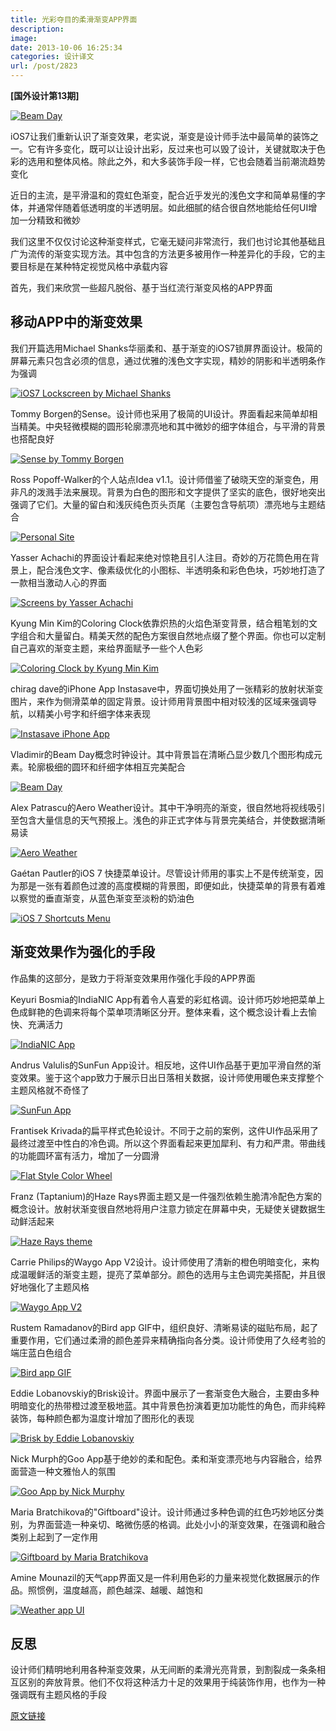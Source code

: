 ```yaml
---
title: 光彩夺目的柔滑渐变APP界面
description: 
image: 
date: 2013-10-06 16:25:34
categories: 设计译文
url: /post/2823
---
```


**[国外设计第13期]**

[![Beam Day](http://designmodo.com/wp-content/uploads/2013/10/7-Beam-Day.jpg)](http://dribbble.com/shots/1182962-Beam-Day-concept-clock)

iOS7让我们重新认识了渐变效果，老实说，渐变是设计师手法中最简单的装饰之一。它有许多变化，既可以让设计出彩，反过来也可以毁了设计，关键就取决于色彩的选用和整体风格。除此之外，和大多装饰手段一样，它也会随着当前潮流趋势变化

近日的主流，是平滑温和的霓虹色渐变，配合近乎发光的浅色文字和简单易懂的字体，并通常伴随着低透明度的半透明层。如此细腻的结合很自然地能给任何UI增加一分精致和微妙

我们这里不仅仅讨论这种渐变样式，它毫无疑问非常流行，我们也讨论其他基础且广为流传的渐变实现方法。其中包含的方法更多被用作一种差异化的手段，它的主要目标是在某种特定视觉风格中承载内容

首先，我们来欣赏一些超凡脱俗、基于当红流行渐变风格的APP界面

## 移动APP中的渐变效果

我们开篇选用Michael Shanks华丽柔和、基于渐变的iOS7锁屏界面设计。极简的屏幕元素只包含必须的信息，通过优雅的浅色文字实现，精妙的阴影和半透明条作为强调

[![iOS7 Lockscreen by Michael Shanks](http://designmodo.com/wp-content/uploads/2013/10/1-iOS7-Lockscreen-by-Michael-Shanks.jpg)](http://dribbble.com/shots/1128049-iOS7-Lockscreen)

Tommy Borgen的Sense。设计师也采用了极简的UI设计。界面看起来简单却相当精美。中央轻微模糊的圆形轮廓漂亮地和其中微妙的细字体组合，与平滑的背景也搭配良好

[![Sense by Tommy Borgen](http://designmodo.com/wp-content/uploads/2013/10/2-Sense-by-Tommy-Borgen.jpg)](http://dribbble.com/shots/1186875-Sense)

Ross Popoff-Walker的个人站点Idea v1.1。设计师借鉴了破晓天空的渐变色，用非凡的泼溅手法来展现。背景为白色的图形和文字提供了坚实的底色，很好地突出强调了它们。大量的留白和浅灰纯色页头页尾（主要包含导航项）漂亮地与主题结合

[![Personal Site](http://designmodo.com/wp-content/uploads/2013/10/3-Personal-Site.jpg)](http://dribbble.com/shots/1105891-Personal-Site-Idea-v1-1)

Yasser Achachi的界面设计看起来绝对惊艳且引人注目。奇妙的万花筒色用在背景上，配合浅色文字、像素级优化的小图标、半透明条和彩色色块，巧妙地打造了一款相当激动人心的界面

[![Screens by Yasser Achachi](http://designmodo.com/wp-content/uploads/2013/10/4-Screens-by-Yasser-Achachi.jpg)](http://dribbble.com/shots/1158348-Screens-With-Gradient-Backgrounds-Ios)

Kyung Min Kim的Coloring Clock依靠炽热的火焰色渐变背景，结合粗笔划的文字组合和大量留白。精美天然的配色方案很自然地点缀了整个界面。你也可以定制自己喜欢的渐变主题，来给界面赋予一些个人色彩

[![Coloring Clock by Kyung Min Kim](http://designmodo.com/wp-content/uploads/2013/10/5-Coloring-Clock-by-Kyung-Min-Kim.jpg)](http://www.behance.net/gallery/Coloring-Clock/7085499)

chirag dave的iPhone App Instasave中，界面切换处用了一张精彩的放射状渐变图片，来作为侧滑菜单的固定背景。设计师用背景图中相对较浅的区域来强调导航，以精美小号字和纤细字体来表现

[![Instasave iPhone App](http://designmodo.com/wp-content/uploads/2013/10/6-Instasave-iPhone-App.jpg)](http://dribbble.com/shots/1116265-Instasave-iPhone-App)

Vladimir的Beam Day概念时钟设计。其中背景旨在清晰凸显少数几个图形构成元素。轮廓极细的圆环和纤细字体相互完美配合

[![Beam Day](http://designmodo.com/wp-content/uploads/2013/10/7-Beam-Day.jpg)](http://dribbble.com/shots/1182962-Beam-Day-concept-clock)

Alex Patrascu的Aero Weather设计。其中干净明亮的渐变，很自然地将视线吸引至包含大量信息的天气预报上。浅色的非正式字体与背景完美结合，并使数据清晰易读

[![Aero Weather](http://designmodo.com/wp-content/uploads/2013/10/8-Aero-Weather.jpg)](http://dribbble.com/shots/1185408-Aero-Weather)

Gaétan Pautler的iOS 7 快捷菜单设计。尽管设计师用的事实上不是传统渐变，因为那是一张有着颜色过渡的高度模糊的背景图，即便如此，快捷菜单的背景有着难以察觉的垂直渐变，从蓝色渐变至淡粉的奶油色

[![iOS 7 Shortcuts Menu](http://designmodo.com/wp-content/uploads/2013/10/9-iOS-7-Shortcuts-Menu.jpg)](http://dribbble.com/shots/1165802-iOS-7-Shortcuts-Menu)

## 渐变效果作为强化的手段

作品集的这部分，是致力于将渐变效果用作强化手段的APP界面

Keyuri Bosmia的IndiaNIC App有着令人喜爱的彩虹格调。设计师巧妙地把菜单上色成鲜艳的色调来将每个菜单项清晰区分开。整体来看，这个概念设计看上去愉快、充满活力

[![IndiaNIC App](http://designmodo.com/wp-content/uploads/2013/10/10-IndiaNIC-App.jpg)](http://dribbble.com/shots/1180745-IndiaNIC-App)

Andrus Valulis的SunFun App设计。相反地，这件UI作品基于更加平滑自然的渐变效果。鉴于这个app致力于展示日出日落相关数据，设计师使用暖色来支撑整个主题风格就不奇怪了

[![SunFun App](http://designmodo.com/wp-content/uploads/2013/10/11-SunFun-App.jpg)](http://dribbble.com/shots/1068915-SunFun-App)

Frantisek Krivada的扁平样式色轮设计。不同于之前的案例，这件UI作品采用了最终过渡至中性白的冷色调。所以这个界面看起来更加犀利、有力和严肃。带曲线的功能圆环富有活力，增加了一分圆滑

[![Flat Style Color Wheel](http://designmodo.com/wp-content/uploads/2013/10/12-Flat-Style-Color-Wheel.jpg)](http://dribbble.com/shots/1073176-Flat-Style-Color-Wheel)

Franz (Taptanium)的Haze Rays界面主题又是一件强烈依赖生脆清冷配色方案的概念设计。放射状渐变很自然地将用户注意力锁定在屏幕中央，无疑使关键数据生动鲜活起来

[![Haze Rays theme](http://designmodo.com/wp-content/uploads/2013/10/13-Haze-Rays-theme.jpg)](http://dribbble.com/shots/1094341-Haze-Rays-theme-anyone)

Carrie Philips的Waygo App V2设计。设计师使用了清新的橙色明暗变化，来构成温暖鲜活的渐变主题，提亮了菜单部分。颜色的选用与主色调完美搭配，并且很好地强化了主题风格

[![Waygo App V2](http://designmodo.com/wp-content/uploads/2013/10/14-Waygo-App-V2.jpg)](http://dribbble.com/shots/1105671-Waygo-App-V2)

Rustem Ramadanov的Bird app GIF中，组织良好、清晰易读的磁贴布局，起了重要作用，它们通过柔滑的颜色差异来精确指向各分类。设计师使用了久经考验的端庄蓝白色组合

[![Bird app GIF](http://designmodo.com/wp-content/uploads/2013/10/15-Bird-app-GIF.jpg)](http://dribbble.com/shots/1123283-Bird-app-GIF)

Eddie Lobanovskiy的Brisk设计。界面中展示了一套渐变色大融合，主要由多种明暗变化的热带橙过渡至极地蓝。其中背景色扮演着更加功能性的角色，而非纯粹装饰，每种颜色都为温度计增加了图形化的表现

[![Brisk by Eddie Lobanovskiy](http://designmodo.com/wp-content/uploads/2013/10/16-Brisk-by-Eddie-Lobanovskiy.jpg)](http://twosolid.com/brisk/)

Nick Murph的Goo App基于绝妙的柔和配色。柔和渐变漂亮地与内容融合，给界面营造一种文雅怡人的氛围

[![Goo App by Nick Murphy](http://designmodo.com/wp-content/uploads/2013/10/17-Goo-App-by-Nick-Murphy.jpg)](http://www.behance.net/gallery/Goo-App/10214263)

Maria Bratchikova的"Giftboard"设计。设计师通过多种色调的红色巧妙地区分类别，为界面营造一种亲切、略微伤感的格调。此处小小的渐变效果，在强调和融合类别上起到了一定作用

[![Giftboard by Maria Bratchikova](http://designmodo.com/wp-content/uploads/2013/10/18-Giftboard-by-Maria-Bratchikova.jpg)](http://www.behance.net/gallery/Variant-of-page-design-for-app-Giftboard/10383777)

Amine Mounazil的天气app界面又是一件利用色彩的力量来视觉化数据展示的作品。照惯例，温度越高，颜色越深、越暖、越饱和

[![Weather app UI](http://designmodo.com/wp-content/uploads/2013/10/19-Weather-app-UI.jpg)](http://www.behance.net/gallery/Weather-app-UI/9837535)

## 反思

设计师们精明地利用各种渐变效果，从无间断的柔滑光亮背景，到割裂成一条条相互区别的奔放背景。他们不仅将这种活力十足的效果用于纯装饰作用，也作为一种强调既有主题风格的手段

[原文链接](http://designmodo.com/mobile-apps-gradient-effect/)